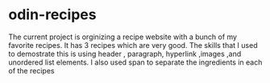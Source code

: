 # odin-recipes
The current project is orginizing a recipe website with a bunch of my favorite recipes.
It has 3 recipes which are very good.
The skills that I used to demostrate this is using header , paragraph, hyperlink ,images ,and unordered list elements. I also used span to separate the ingredients in each of the recipes
